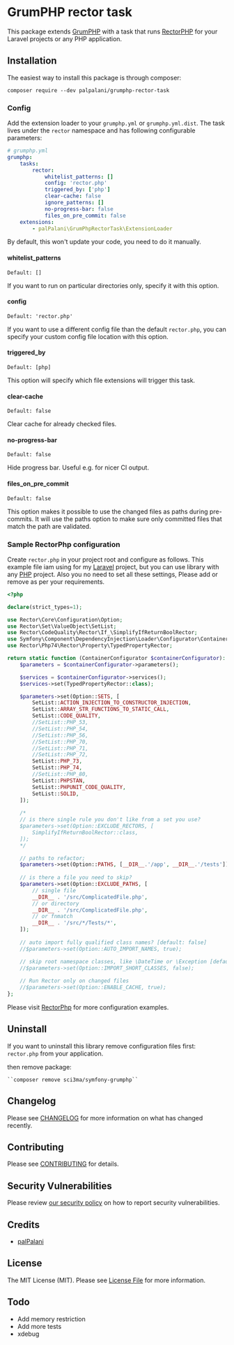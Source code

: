 # GrumPHP rector task

This package extends [GrumPHP](https://github.com/phpro/grumphp) 
with a task that runs [RectorPHP](https://github.com/rectorphp/rector) for
your Laravel projects or any PHP application.

## Installation

The easiest way to install this package is through composer:

``composer require --dev palpalani/grumphp-rector-task``

### Config

Add the extension loader to your `grumphp.yml` or `grumphp.yml.dist`.
The task lives under the `rector` namespace and has following 
configurable parameters:

````yml
# grumphp.yml
grumphp:
    tasks:
        rector:
            whitelist_patterns: []
            config: 'rector.php'
            triggered_by: ['php']
            clear-cache: false            
            ignore_patterns: []
            no-progress-bar: false
            files_on_pre_commit: false
    extensions:
        - palPalani\GrumPhpRectorTask\ExtensionLoader
````

By default, this won't update your code, you need to do it manually.

#### whitelist_patterns

`Default: []`

If you want to run on particular directories only, specify it with this option.

#### config

`Default: 'rector.php'`

If you want to use a different config file than the default `rector.php`, you can specify your custom config file location with this option.

#### triggered_by

`Default: [php]`

This option will specify which file extensions will trigger this task.

#### clear-cache

`Default: false`

Clear cache for already checked files.

#### no-progress-bar

`Default: false`

Hide progress bar. Useful e.g. for nicer CI output.

#### files_on_pre_commit

`Default: false`

This option makes it possible to use the changed files as paths during pre-commits. It will use the paths option to make sure only committed files that match the path are validated.

### Sample RectorPhp configuration

Create `rector.php` in your project root and configure as follows. This example file iam using for my [Laravel](https://laravel.com/) project, but you can use library with any [PHP](https://www.php.net/) project. Also you no need to set all these settings, Please add or remove as per your requirements.

```php
<?php

declare(strict_types=1);

use Rector\Core\Configuration\Option;
use Rector\Set\ValueObject\SetList;
use Rector\CodeQuality\Rector\If_\SimplifyIfReturnBoolRector;
use Symfony\Component\DependencyInjection\Loader\Configurator\ContainerConfigurator;
use Rector\Php74\Rector\Property\TypedPropertyRector;

return static function (ContainerConfigurator $containerConfigurator): void {
    $parameters = $containerConfigurator->parameters();

    $services = $containerConfigurator->services();
    $services->set(TypedPropertyRector::class);

    $parameters->set(Option::SETS, [
        SetList::ACTION_INJECTION_TO_CONSTRUCTOR_INJECTION,
        SetList::ARRAY_STR_FUNCTIONS_TO_STATIC_CALL,
        SetList::CODE_QUALITY,
        //SetList::PHP_53,
        //SetList::PHP_54,
        //SetList::PHP_56,
        //SetList::PHP_70,
        //SetList::PHP_71,
        //SetList::PHP_72,
        SetList::PHP_73,
        SetList::PHP_74,
        //SetList::PHP_80,
        SetList::PHPSTAN,
        SetList::PHPUNIT_CODE_QUALITY,
        SetList::SOLID,
    ]);
    
    /*
    // is there single rule you don't like from a set you use?
    $parameters->set(Option::EXCLUDE_RECTORS, [
        SimplifyIfReturnBoolRector::class,
    ]);
    */

    // paths to refactor;
    $parameters->set(Option::PATHS, [__DIR__.'/app', __DIR__.'/tests']);
    
    // is there a file you need to skip?
    $parameters->set(Option::EXCLUDE_PATHS, [
        // single file
        __DIR__ . '/src/ComplicatedFile.php',
        // or directory
        __DIR__ . '/src/ComplicatedFile.php',
        // or fnmatch
        __DIR__ . '/src/*/Tests/*',
    ]);
    
    // auto import fully qualified class names? [default: false]
    //$parameters->set(Option::AUTO_IMPORT_NAMES, true);

    // skip root namespace classes, like \DateTime or \Exception [default: true]
    //$parameters->set(Option::IMPORT_SHORT_CLASSES, false);
    
    // Run Rector only on changed files
    //$parameters->set(Option::ENABLE_CACHE, true);
};
```

Please visit [RectorPhp](https://github.com/rectorphp/rector#features) for more configuration examples.

## Uninstall

If you want to uninstall this library remove configuration files first: `rector.php` from your application.

then remove package:

    ``composer remove sci3ma/symfony-grumphp``

## Changelog

Please see [CHANGELOG](CHANGELOG.md) for more information on what has changed recently.

## Contributing

Please see [CONTRIBUTING](.github/CONTRIBUTING.md) for details.

## Security Vulnerabilities

Please review [our security policy](../../security/policy) on how to report security vulnerabilities.

## Credits

- [palPalani](https://github.com/palpalani)

## License

The MIT License (MIT). Please see [License File](LICENSE.md) for more information.

## Todo
- Add memory restriction
- Add more tests
- xdebug
